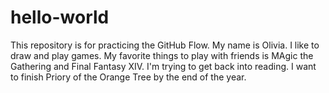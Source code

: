 # hello-world
This repository is for practicing the GitHub Flow.
My name is Olivia. I like to draw and play games. My favorite things to play with friends is MAgic the Gathering and Final Fantasy XIV. I'm trying to get back into reading. I want to finish Priory of the Orange Tree by the end of the year.
